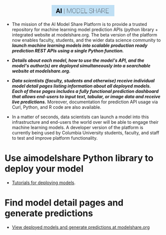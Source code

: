<p align="center"><img width="40%" src="docs/aimodshare_banner.jpg" /></p>

- The mission of the AI Model Share Platform is to provide a trusted repository for machine learning model prediction APIs (python library + integrated website at modelshare.org.  The beta version of the platform now enables faculty, students, and the wider data science community to ***launch machine learning models into scalable production ready prediction REST APIs using a single Python function.*** 

- ***Details about each model, how to use the model's API, and the model's author(s) are deployed simultaneously into a searchable website at modelshare.org.*** 

- ***Data scientists (faculty, students and otherwise) receive individual model detail pages listing information about all deployed models. Each of these pages includes a fully functional prediction dashboard that allows end-users to input text, tabular, or image data and receive live predictions.*** Moreover, documentation for prediction API usage via Curl, Python, and R code are also available.

- In a matter of seconds, data scientists can launch a model into this infrastructure and end-users the world over will be able to engage their machine learning models. A developer version of the platform is currently being used by Columbia University students, faculty, and staff to test and improve platform functionality.

# Use aimodelshare Python library to deploy your model
* [Tutorials for deploying models](https://github.com/aimodelshare/tutorials).

# Find model detail pages and generate predictions
* [View deployed models and generate predictions at modelshare.org](http://mlsite5aimodelshare-dev.s3-website.us-east-2.amazonaws.com/)
